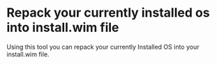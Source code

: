 # Repack your currently installed os into install.wim file
Using this tool you can repack your currently Installed OS into your install.wim file.
